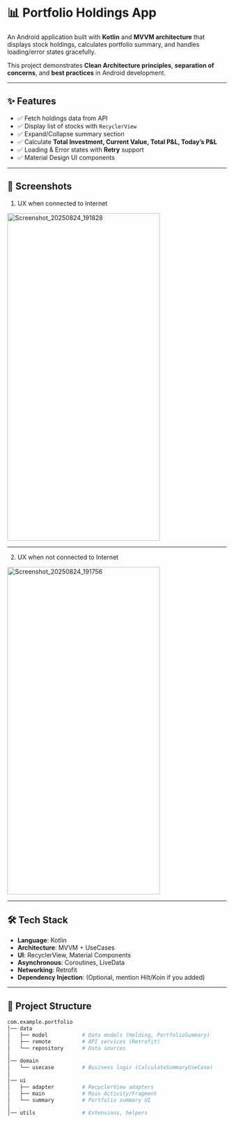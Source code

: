 # 📊 Portfolio Holdings App

An Android application built with **Kotlin** and **MVVM architecture** that displays stock holdings, calculates portfolio summary, and handles loading/error states gracefully.  

This project demonstrates **Clean Architecture principles**, **separation of concerns**, and **best practices** in Android development.

---

## ✨ Features

- ✅ Fetch holdings data from API  
- ✅ Display list of stocks with `RecyclerView`  
- ✅ Expand/Collapse summary section  
- ✅ Calculate **Total Investment, Current Value, Total P&L, Today’s P&L**  
- ✅ Loading & Error states with **Retry** support  
- ✅ Material Design UI components  

---

## 📱 Screenshots  
1. UX when connected to Internet
<img width="350" height="750" alt="Screenshot_20250824_191828" src="https://github.com/user-attachments/assets/1c36cd32-5f7e-40d8-b2f6-8608bb8186b5" />


_______________________

2. UX when not connected to Internet
<img width="350" height="750" alt="Screenshot_20250824_191756" src="https://github.com/user-attachments/assets/cc2de768-f395-412a-954c-9323fa40b2e6" />



---

## 🛠 Tech Stack

- **Language**: Kotlin  
- **Architecture**: MVVM + UseCases  
- **UI**: RecyclerView, Material Components  
- **Asynchronous**: Coroutines, LiveData  
- **Networking**: Retrofit  
- **Dependency Injection**: (Optional, mention Hilt/Koin if you added)  

---

## 📂 Project Structure

```bash
com.example.portfolio
│── data
│   ├── model           # Data models (Holding, PortfolioSummary)
│   ├── remote          # API services (Retrofit)
│   └── repository      # Data sources
│
│── domain
│   └── usecase         # Business logic (CalculateSummaryUseCase)
│
│── ui
│   ├── adapter         # RecyclerView adapters
│   ├── main            # Main Activity/Fragment
│   └── summary         # Portfolio summary UI
│
│── utils               # Extensions, helpers
